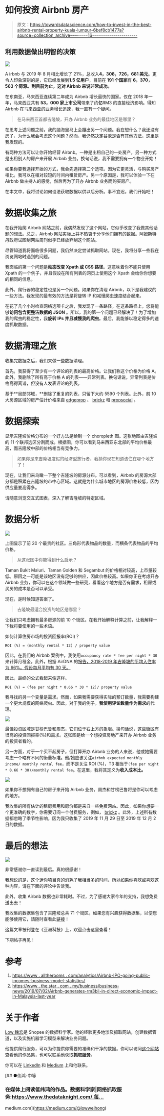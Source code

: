 # 如何投资 Airbnb 房产

> 原文：<https://towardsdatascience.com/how-to-invest-in-the-best-airbnb-rental-property-kuala-lumpur-6bef8cb1477a?source=collection_archive---------16----------------------->

## 利用数据做出明智的决策

![](img/22baa42585e72ae6f9cbda28ef811f91.png)

A irbnb 与 2019 年 8 月相比增长了 21%，总收入**4，308，726，681 美元**。更令人印象深刻的是，它已经发展到**1.5 亿用户**，目前在 **191 个国家**有 **6，370，563 个房源。到目前为止，这对 Airbnb 来说非常成功。**

在东南亚，马来西亚连续第二年成为 Airbnb 增长最快的国家。仅在 2018 年一年，马来西亚共有 **53，000 家上市公司**带来了约**亿**RM3 的直接经济影响。得知 Airbnb 在马来西亚的业务增长迅速，我一直有一个疑问。

> 在马来西亚首都吉隆坡，开办 Airbnb 业务的最佳地区是哪里？

在思考上述问题之前，我的脑海里马上会蹦出另一个问题。我在想什么？我还没有房子，为什么我会考虑这个问题？然而，我仍然决定谷歌是否有其他方法，这里是我发现的。

有两种方法可以让你开始经营 Airbnb。一种是出租自己的一处房产，另一种方式是出租别人的房产来开展 Airbnb 业务。换句话说，我不需要拥有一个物业开始！

如果你要我选择开始的方式，我会先选择第二个选项。因为它更灵活，与购买房产相比，我可以在相对较短的时间内租赁房产。另一个原因是，我可以体验一下在 Airbnb 做主持人的感觉，然后再为了开办 Airbnb 业务而购买房产。

在本文中，我将讨论如何设法获取数据以供以后分析。事不宜迟，我们开始吧！

# 数据收集之旅

在我开始爬 Airbnb 网站之前，我偶然发现了这个网站，它似乎改变了我做其他话题的想法。总之，Airbnb 网站实际上并不热衷于分享他们拥有的数据。阿姆斯特丹政府试图刮网站周刊似乎已经放弃刮这个网站。

尽管知道我将面临很多问题，我仍然决定尝试抓取网站。现在，我将分享一些我在浏览网站时遇到的问题。

我面临的第一个问题是**动态改变 Xpath 或 CSS 路径**。这意味着你不能只使用 Xpath 的一个例子，并且假设在所有列表的网页上使用这个 Xpath 会给你你想要的相同的信息。

此外，爬行器的稳定性也是另一个问题。如果你在清理 Airbnb，以下是我建议的一些方法。我发现的最有效的方法是将旋转 IP 和减慢爬虫速度结合起来。

在花了几个小时检查网络选项卡之后，我发现了一条路径，在这条路径上，您将能够**访问包含更整洁数据的 JSON** 。所以，我的第一个问题已经解决了！为了增加我的爬虫的稳定性，我**旋转 IPs 并且减慢我的爬虫**。最后，我能够以稳定得多的速度抓取数据。

# 数据清理之旅

收集完数据之后，我们来做一些数据清理。

首先，我获得了至少有一个评论的列表的最高价格。让我们称这个价格为价格 A。此外，我删除了所有高于价格 A 的列表——异常列表。换句话说，异常列表是价格高得离谱，但没有人发表评论的列表。

基于**局部邻域，**删除了重复的列表，只留下大约 5590 个列表。此外，前 10 大房源区域的房产估计价格来自 [edgeprop](https://www.edgeprop.my/) 、 [brickz](https://www.brickz.my/) 和 [propsocial](https://www.propsocial.my/) 。

# 数据探索

显示吉隆坡价格分布的一个好方法是绘制一个 choropleth 图。这张地图由吉隆坡的 11 个联邦选区分割而成。根据图，你可以看到马来西亚东北部的平均价格最高，而吉隆坡中部的价格相当有竞争力。

> 如果你是来吉隆坡度假的经济型旅行者，我猜你现在知道该住在哪个地方了！

现在，让我们来鸟瞰一下整个吉隆坡的房源分布。可以看到，Airbnb 的房源大部分都是积累在吉隆坡的市中心区域。这就是为什么城市地区的房源价格较低，因为供应量要高得多。

请随意浏览交互式图表，深入了解吉隆坡的特定区域。

# 数据分析

![](img/9868ef583d0a9447c681b59c3e6388f1.png)

上图显示了前 20 个最贵的社区。三角形代表物品的数量，而横条代表物品的平均价格。

> 从这张图中你能得到什么启示？

Taman Bukit Maluri、Taman Golden 和 Segambut 的价格相对较高，上市量较低。原因之一可能是该地区没有足够的供应，因此价格较高。如果你正在考虑开办 Airbnb 业务，你可以在这个领域做一些研究，看看这个地方是否有需求，租房或买房的成本是否可以承受。

现在，是时候知道答案了。

> 吉隆坡最适合投资的地区是哪里？

让我们只考虑拥有最多房源的前 10 个街区。在我开始解释计算之前，让我解释一下我将要使用的一些术语。

如何计算住房市场的投资回报率(ROI)？

`ROI (%) = (monthly rental * 12) / property value`

因此，在我们的 Airbnb 案例中，我使用`occupancy rate * fee per night * 30`来计算月租金。此外，根据 AirDNA 的[报告，2018-2019 年吉隆坡的平均入住率为 66%。假设每月平均有 30 天。](http://airdna.co/)

因此，最终的公式看起来像这样。

`ROI (%) = (fee per night * 0.66 * 30 * 12)/ property value`

我寻找的另一个变量是需求。然而，如果我需要获得实际的预订数量，我需要构建一个更大规模的网络爬虫。因此，对于我的例子，**我使用评论数量作为需求**的代理。

![](img/12132aa1db9bba23ac177299f37082ba.png)

最佳投资区域是甘榜巴鲁和周杰，它们位于右上方的象限。换句话说，这些街区有很高的投资回报率(%)和需求。这张图是给一个想投资房地产来开办 Airbnb 业务的投资者看的。

另一方面，对于一个买不起房子，但打算开办 Airbnb 业务的人来说，他或她需要考虑一个略有不同的衡量标准。他/她应该关注`airbnb expected monthly income/ monthly rental fee`，而不是关注 ROI (%)，T3 相当于`(fee per night * 0.66 * 30)/monthly rental fee`。在这里，我将其定义为**收入成本比。**

![](img/03bb87d6fc918d88e61ae5c9da368060.png)

如果你不想拥有自己的房子来开始 Airbnb 业务，周杰和甘榜巴鲁将是你可以考虑的地方。

我收集的所有估计的租房费用和房价都是来自一些免费网站。因此，如果你想要一个更准确的数字，你需要订阅一个付费服务，例如， [brickz](https://www.brickz.my/) 。此外，上述所有数据都忽略了季节性影响，因为我只收集了 2019 年 11 月 29 日至 2019 年 12 月 2 日的数据。

# 最后的想法

![](img/293d26102aed8d460db715453c576650.png)

非常感谢你一直读到最后。真的很感谢！

我想说的是，这个迷你项目真的消耗了我相当多的时间，所以如果你喜欢或喜欢这种内容，请在下面的评论中告诉我。

此外，收集 Airbnb 数据也非常耗时。不过，为了感谢大家今年的支持，我想免费送出去！

我收集的数据集包含了吉隆坡总共 71 个街区。如果您有兴趣获得数据集，以便您能够使用它，请随时查看此[链接](http://bit.ly/2YbCHqQ)！

这篇文章被刊登在《亚洲科技》上，欢迎点击这里查看！

下期帖子再见！

# 参考

1.  [https://www . alltherooms . com/analytics/Airbnb-IPO-going-public-incomes-business-model-statistics/](https://www.alltherooms.com/analytics/airbnb-ipo-going-public-revenues-business-model-statistics/)
2.  [https://www . the star . com . my/business/business-news/2019/07/02/Airbnb-generates-rm3bil-in-direct-economic-impact-in-Malaysia-last-year](https://www.thestar.com.my/business/business-news/2019/07/02/airbnb-generates-rm3bil-in-direct-economic-impact-in-malaysia-last-year)

# 关于作者

[Low 魏宏](https://www.linkedin.com/in/lowweihong/?source=post_page---------------------------)是 Shopee 的数据科学家。他的经验更多地涉及抓取网站，创建数据管道，以及实施机器学习模型来解决业务问题。

他提供爬行服务，可以为你提供你需要的准确和干净的数据。你可以访问[这个网站](https://www.thedataknight.com/)查看他的作品集，也可以联系他获取**抓取服务**。

你可以在 [LinkedIn](https://www.linkedin.com/in/lowweihong/?source=post_page---------------------------) 和 [Medium](https://medium.com/@lowweihong?source=post_page---------------------------) 上和他联系。

[](https://medium.com/@lowweihong) [## ●伟鸿-中等

### 在媒体上阅读低纬鸿的作品。数据科学家|网络抓取服务:https://www.thedataknight.com/.每…

medium.com](https://medium.com/@lowweihong)